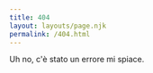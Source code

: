 ```yaml
---
title: 404
layout: layouts/page.njk
permalink: /404.html
---
```

Uh no, c'è stato un errore mi spiace.
